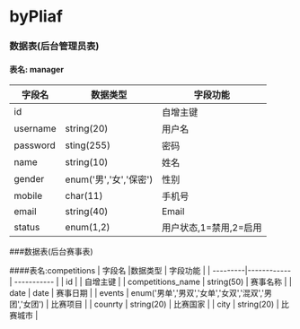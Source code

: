 # byPliaf

### 数据表(后台管理员表)

#### 表名: manager

| 字段名   | 数据类型         | 字段功能               |
| -------- | ---------------- | ---------------------- |
| id       |                  | 自增主键               |
| username | string(20)       | 用户名                 |
| password | sting(255)       | 密码                   |
| name     | string(10)       | 姓名                   |
| gender   | enum('男','女','保密') | 性别                   |
| mobile   | char(11)         | 手机号                 |
| email    | string(40)       | Email                  |
| status   | enum(1,2)        | 用户状态,1=禁用,2=启用 |



###数据表(后台赛事表)

####表名:competitions 
|   字段名  |数据类型    |  字段功能  |
| ---------|------------| ----------- |
| id       |                     | 自增主键  |
| competitions_name            | string(50) | 赛事名称 |
| date     | date                | 赛事日期  |
| events   | enum('男单','男双','女单','女双','混双','男团','女团') | 比赛项目  |
| counrty   | string(20)     | 比赛国家     |
| city   | string(20)           | 比赛城市  |







